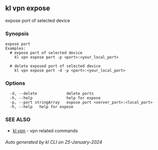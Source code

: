 ## kl vpn expose

expose port of selected device

### Synopsis

```
expose port
Examples:
  # expose port of selected device
	kl vpn expose port -p <port>:<your_local_port>

  # delete exposed port of selected device
	kl vpn expose port -d -p <port>:<your_local_port> 

```

### Options

```
  -d, --delete             delete ports
  -h, --help               help for expose
  -p, --port stringArray   expose port <server_port>:<local_port>
  -h, --help   help for expose
```

### SEE ALSO

* [kl vpn](kl_vpn.md)  - vpn related commands

###### Auto generated by kl CLI on 25-January-2024
